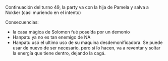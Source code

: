 Continuación del turno 49, la party va con la hija de Pamela y salva a Nokker (casi muriendo en el intento)

Consecuencias: 
* la casa mágica de Solomon fué poseída por un demonio
* Hanpatu ya no es tan enemigo de NA
* Hanpatu usó el ultimo uso de su maquina desdemonificadora. Se puede usar de nuevo de ser necesario, pero si lo hacen, va a reventar y soltar la energía que tiene dentro, dejando la cagá.